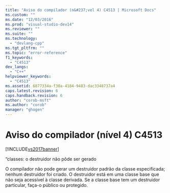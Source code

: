 ```yaml
---
title: "Aviso do compilador (n&#237;vel 4) C4513 | Microsoft Docs"
ms.custom: ""
ms.date: "12/03/2016"
ms.prod: "visual-studio-dev14"
ms.reviewer: ""
ms.suite: ""
ms.technology: 
  - "devlang-cpp"
ms.tgt_pltfrm: ""
ms.topic: "error-reference"
f1_keywords: 
  - "C4513"
dev_langs: 
  - "C++"
helpviewer_keywords: 
  - "C4513"
ms.assetid: 6877334a-f30a-4184-9483-dac3348737a4
caps.latest.revision: 6
caps.handback.revision: 6
author: "corob-msft"
ms.author: "corob"
manager: "ghogen"
---
```

# Aviso do compilador (n&#237;vel 4) C4513
[!INCLUDE[vs2017banner](../../assembler/inline/includes/vs2017banner.md)]

“classes: o destruidor não pôde ser gerado  
  
 O compilador não pode gerar um destruidor padrão da classe especificada; nenhum destruidor foi criado.  O destruidor está em uma classe base que não seja acessível à classe derivada.  Se a classe base tem um destruidor particular, faça\-o público ou protegido.